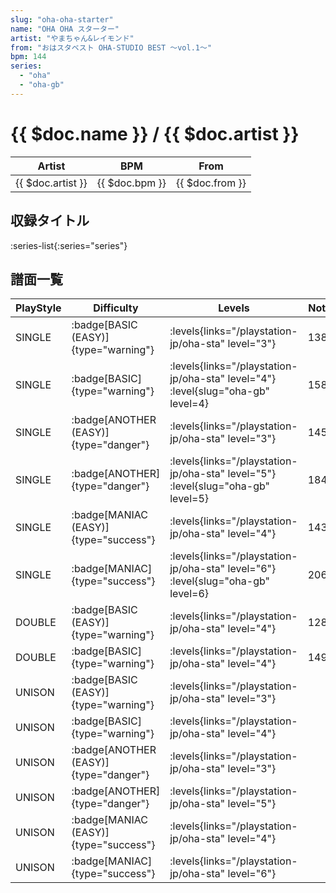 ```yaml
---
slug: "oha-oha-starter"
name: "OHA OHA スターター"
artist: "やまちゃん&レイモンド"
from: "おはスタベスト OHA-STUDIO BEST ～vol.1～"
bpm: 144
series:
  - "oha"
  - "oha-gb"
---
```


# {{ $doc.name }} / {{ $doc.artist }}

|Artist|BPM|From|
|------|---|----|
|{{ $doc.artist }}|{{ $doc.bpm }}|{{ $doc.from }}|

## 収録タイトル

:series-list{:series="series"}

## 譜面一覧

|PlayStyle|Difficulty|Levels|Notes|Movie|
|---------|----------|------|-----|-----|
|SINGLE| :badge[BASIC (EASY)]{type="warning"}| :levels{links="/playstation-jp/oha-sta" level="3"}|138/0||
|SINGLE| :badge[BASIC]{type="warning"}| :levels{links="/playstation-jp/oha-sta" level="4"} :level{slug="oha-gb" level=4}|158/0||
|SINGLE| :badge[ANOTHER (EASY)]{type="danger"}| :levels{links="/playstation-jp/oha-sta" level="3"}|145/0||
|SINGLE| :badge[ANOTHER]{type="danger"}| :levels{links="/playstation-jp/oha-sta" level="5"} :level{slug="oha-gb" level=5}|184/0||
|SINGLE| :badge[MANIAC (EASY)]{type="success"}| :levels{links="/playstation-jp/oha-sta" level="4"}|143/0||
|SINGLE| :badge[MANIAC]{type="success"}| :levels{links="/playstation-jp/oha-sta" level="6"} :level{slug="oha-gb" level=6}|206/0||
|DOUBLE| :badge[BASIC (EASY)]{type="warning"}| :levels{links="/playstation-jp/oha-sta" level="4"}|128/0||
|DOUBLE| :badge[BASIC]{type="warning"}| :levels{links="/playstation-jp/oha-sta" level="4"}|149/0||
|UNISON| :badge[BASIC (EASY)]{type="warning"}| :levels{links="/playstation-jp/oha-sta" level="3"}|||
|UNISON| :badge[BASIC]{type="warning"}| :levels{links="/playstation-jp/oha-sta" level="4"}|||
|UNISON| :badge[ANOTHER (EASY)]{type="danger"}| :levels{links="/playstation-jp/oha-sta" level="3"}|||
|UNISON| :badge[ANOTHER]{type="danger"}| :levels{links="/playstation-jp/oha-sta" level="5"}|||
|UNISON| :badge[MANIAC (EASY)]{type="success"}| :levels{links="/playstation-jp/oha-sta" level="4"}|||
|UNISON| :badge[MANIAC]{type="success"}| :levels{links="/playstation-jp/oha-sta" level="6"}|||
